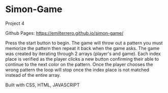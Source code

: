 # Simon-Game
Project 4

Github Pages: https://emilterrero.github.io/simon-game/

   Press the start button to begin. The game will throw out a pattern you must memorize the pattern then repeat it back when the game asks. The game was created by iterating through 2 arrays (player's and game). Each index place is verified as the player clicks a new button confirming their able to continue to the next color on the pattern. Once the player chooses the wrong pattern the loop will stop once the index place is not matched instead of the entire array. 

   Built with CSS, HTML, JAVASCRIPT

